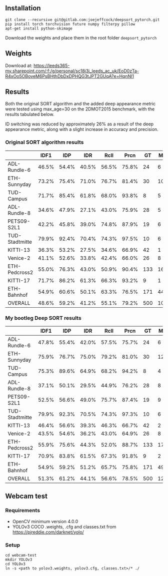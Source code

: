 ## Installation

    git clone --recursive git@gitlab.com:joejeffcock/deepsort_pytorch.git
    pip install torch torchvision future numpy filterpy pillow
    apt-get install python-skimage

Download the weights and place them in the root folder `deepsort_pytorch`

## Weights

Download at: https://leeds365-my.sharepoint.com/:f:/g/personal/sc18j3j_leeds_ac_uk/EoD0zTa-R4xOo5OBoveM6PsBHthDbDxDPHQG3tJPT2GUqA?e=HqnNl1

## Results

Both the original SORT algorithm and the added deep appearance metric were tested using max_age=30 on the 2DMOT2015 benchmark, with the results tabulated below.

ID switching was reduced by approximately 26% as a result of the deep appearance metric, along with a slight increase in accuracy and precision.

### Original SORT algorithm results

|              | IDF1|  IDP|  IDR| Rcll| Prcn| GT| MT| PT| ML|  FP|   FN|IDs|   FM| MOTA| MOTP|IDt|IDa|IDm|
| ---          | --- | --- | --- | --- | --- |---|---|---|---| ---| --- |---| --- | --- | --- |---|---|---|
|ADL-Rundle-6  |46.5%|54.4%|40.5%|56.5%|75.8%| 24|  6| 16|  2| 903| 2180| 64|  111|37.2%|0.250| 31| 30|  2|
|ETH-Sunnyday  |73.2%|75.4%|71.0%|76.7%|81.4%| 30| 10| 17|  3| 326|  433| 20|   61|58.1%|0.258|  8| 14|  2|
|TUD-Campus    |71.7%|85.4%|61.8%|68.0%|93.8%|  8|  5|  3|  0|  16|  115|  2|   15|63.0%|0.261|  1|  2|  1|
|ADL-Rundle-8  |34.6%|47.9%|27.1%|43.0%|75.9%| 28|  5| 15|  8| 928| 3867|106|  248|27.7%|0.289| 39| 63|  7|
|PETS09-S2L1   |42.2%|45.8%|39.0%|74.8%|87.9%| 19|  6| 13|  0| 462| 1127| 77|  198|62.8%|0.323| 21| 49|  1|
|TUD-Stadtmitte|79.9%|92.4%|70.4%|74.3%|97.5%| 10|  6|  4|  0|  22|  297| 11|   19|71.5%|0.249|  4|  7|  1|
|KITTI-13      |36.3%|53.2%|27.5%|34.6%|66.9%| 42|  1| 23| 18| 109|  416| 25|   27|13.5%|0.319|  8| 20|  4|
|Venice-2      |41.1%|52.6%|33.8%|42.4%|66.0%| 26|  8| 10|  8|1559| 4115| 45|  118|19.9%|0.264| 12| 33|  5|
|ETH-Pedcross2 |55.0%|76.3%|43.0%|50.9%|90.4%|133| 16| 60| 57| 337| 3074| 82|  133|44.2%|0.251| 39| 49| 19|
|KITTI-17      |71.7%|86.2%|61.3%|66.3%|93.2%|  9|  1|  8|  0|  33|  230|  8|   16|60.3%|0.276|  4|  5|  1|
|ETH-Bahnhof   |54.9%|60.6%|50.1%|63.3%|76.5%|171| 44| 71| 56|1053| 1989| 81|  177|42.3%|0.258| 72| 43| 46|
|OVERALL       |48.6%|59.2%|41.2%|55.1%|79.2%|500|108|240|152|5748|17843|521| 1123|39.4%|0.271|239|315| 89|

### My bootleg Deep SORT results

|              | IDF1|  IDP|  IDR| Rcll| Prcn| GT| MT| PT| ML|  FP|   FN|IDs|   FM| MOTA| MOTP|IDt|IDa|IDm|
| ---          | --- | --- | --- | --- | --- |---|---|---|---| ---| --- |---| --- | --- | --- |---|---|---|
|ADL-Rundle-6  |47.8%|55.4%|42.0%|57.5%|75.7%| 24|  6| 16|  2| 925| 2131| 46|  106|38.1%|0.251| 25| 21|  4|
|ETH-Sunnyday  |75.9%|76.7%|75.0%|79.2%|81.0%| 30| 12| 15|  3| 346|  387| 11|   52|60.0%|0.258|  6|  7|  3|
|TUD-Campus    |75.3%|89.6%|64.9%|68.2%|94.2%|  8|  4|  4|  0|  15|  114|  1|   15|63.8%|0.261|  1|  1|  1|
|ADL-Rundle-8  |37.1%|50.1%|29.5%|44.9%|76.2%| 28|  8| 14|  6| 952| 3738| 72|  236|29.8%|0.291| 22| 50|  8|
|PETS09-S2L1   |52.5%|56.6%|49.0%|75.7%|87.4%| 19|  9| 10|  0| 488| 1088| 63|  196|63.4%|0.322| 20| 33|  1|
|TUD-Stadtmitte|79.9%|92.3%|70.5%|74.3%|97.3%| 10|  6|  4|  0|  24|  297|  9|   18|71.5%|0.248|  4|  5|  1|
|KITTI-13      |46.4%|56.6%|39.3%|46.3%|66.7%| 42|  2| 31|  9| 165|  382| 18|   37|20.6%|0.329| 13| 11|  6|
|Venice-2      |43.5%|54.6%|36.2%|43.0%|64.9%| 26|  8| 11|  7|1659| 4072| 33|  116|19.3%|0.266| 13| 21|  5|
|ETH-Pedcross2 |55.9%|75.6%|44.3%|52.0%|88.7%|133| 17| 60| 56| 415| 3008| 64|  133|44.3%|0.256| 49| 27| 23|
|KITTI-17      |70.9%|83.8%|61.5%|67.3%|91.8%|  9|  2|  7|  0|  41|  223|  6|   15|60.5%|0.276|  3|  4|  1|
|ETH-Bahnhof   |54.9%|59.2%|51.2%|65.7%|75.8%|171| 49| 66| 56|1133| 1857| 60|  165|43.7%|0.261| 82| 20| 56|
|OVERALL       |51.3%|61.2%|44.1%|56.6%|78.5%|500|123|238|139|6163|17297|383| 1089|40.2%|0.273|238|200|109|

## Webcam test
### Requirements

- OpenCV minimum version 4.0.0
- YOLOv3 COCO .weights, .cfg and classes.txt from https://pjreddie.com/darknet/yolo/

### Setup
    cd webcam-test
    mkdir YOLOv3
    cd YOLOv3
    ln -s <path to yolov3.weights, yolov3.cfg, classes.txt>/* ./